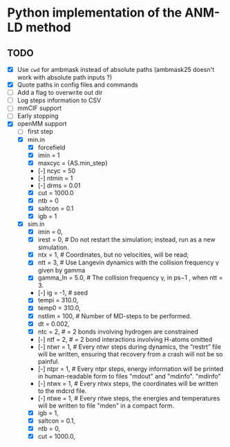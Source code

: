 # Python implementation of the ANM-LD method


## TODO

- [x] Use `cwd` for ambmask instead of absolute paths (ambmask25 doesn't work
  with absolute path inputs ?)
- [x] Quote paths in config files and commands
- [ ] Add a flag to overwrite out dir
- [ ] Log steps information to CSV
- [ ] mmCIF support
- [ ] Early stopping
- [x] openMM support
    - [ ] first step
    - [x] min.in
        - [x] forcefield
        - [x] imin = 1
        - [x] maxcyc = {AS.min_step}
        - [-] ncyc = 50
        - [-] ntmin = 1
        - [-] drms = 0.01
        - [x] cut = 1000.0
        - [x] ntb = 0
        - [x] saltcon = 0.1
        - [x] igb = 1
    - [x] sim.in
        - [x] imin = 0,
        - [x] irest = 0, # Do not restart the simulation; instead, run as a new simulation.
        - [x] ntx = 1, # Coordinates, but no velocities, will be read;
        - [x] ntt = 3, # Use Langevin dynamics with the collision frequency γ given by gamma
        - [x] gamma_ln = 5.0, # The collision frequency γ, in ps−1 , when ntt = 3.
        - [-] ig = -1, # seed
        - [x] tempi = 310.0,
        - [x] temp0 = 310.0,
        - [x] nstlim = 100, # Number of MD-steps to be performed.
        - [x] dt = 0.002,
        - [x] ntc = 2, # = 2 bonds involving hydrogen are constrained
        - [-] ntf = 2, # = 2 bond interactions involving H-atoms omitted
        - [-] ntwr = 1, # Every ntwr steps during dynamics, the “restrt” file will be written, ensuring that recovery from a crash will not be so painful.
        - [-] ntpr = 1, # Every ntpr steps, energy information will be printed in human-readable form to files "mdout" and "mdinfo". "mdinfo"
        - [-] ntwx = 1, # Every ntwx steps, the coordinates will be written to the mdcrd file.
        - [-] ntwe = 1, # Every ntwe steps, the energies and temperatures will be written to file "mden" in a compact form.
        - [x] igb = 1,
        - [x] saltcon = 0.1,
        - [x] ntb = 0,
        - [x] cut = 1000.0,
